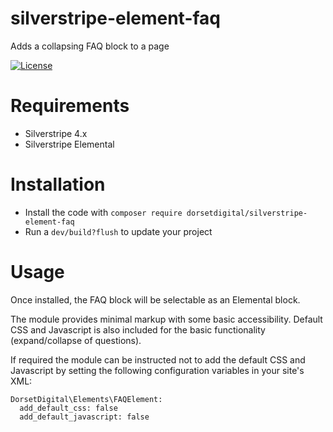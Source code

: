 # silverstripe-element-faq
Adds a collapsing FAQ block to a page

[![License](https://img.shields.io/badge/License-BSD%203--Clause-blue.svg)](LICENSE.md)

# Requirements
* Silverstripe 4.x
* Silverstripe Elemental

# Installation
* Install the code with `composer require dorsetdigital/silverstripe-element-faq`
* Run a `dev/build?flush` to update your project

# Usage
Once installed, the FAQ block will be selectable as an Elemental block.

The module provides minimal markup with some basic accessibility.  Default CSS and Javascript is also included for the basic functionality (expand/collapse of questions).

If required the module can be instructed not to add the default CSS and Javascript by setting the following configuration variables in your site's XML:

```
DorsetDigital\Elements\FAQElement:
  add_default_css: false
  add_default_javascript: false
```